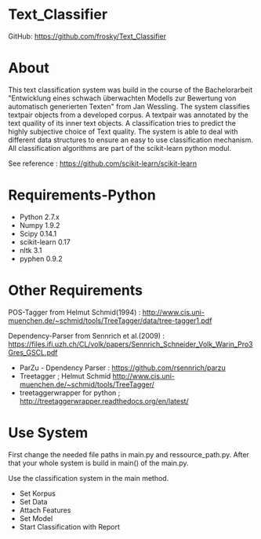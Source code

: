 Text_Classifier
=============

GitHub: https://github.com/frosky/Text_Classifier


About
=====

This text classification system was build in the course of the Bachelorarbeit
"Entwicklung eines schwach überwachten Modells zur Bewertung von automatisch
generierten Texten" from Jan Wessling. The system classifies textpair objects
from a developed corpus. A textpair was annotated by the text quaility of its
inner text objects. A classification tries to predict the highly subjective choice
of Text quality. The system is able to deal with different data structures
to ensure an easy to use classification mechanism. All classification
algorithms are part of the scikit-learn python modul.

See reference : https://github.com/scikit-learn/scikit-learn

Requirements-Python
============
-  Python 2.7.x 
-  Numpy 1.9.2
-  Scipy 0.14.1
-  scikit-learn 0.17
-  nltk 3.1 
-  pyphen 0.9.2

Other Requirements
============
POS-Tagger from Helmut Schmid(1994) : http://www.cis.uni-muenchen.de/~schmid/tools/TreeTagger/data/tree-tagger1.pdf

Dependency-Parser from Sennrich et al.(2009) : https://files.ifi.uzh.ch/CL/volk/papers/Sennrich_Schneider_Volk_Warin_Pro3Gres_GSCL.pdf



-  ParZu - Dpendency Parser : https://github.com/rsennrich/parzu
-  Treetagger ; Helmut Schmid http://www.cis.uni-muenchen.de/~schmid/tools/TreeTagger/
-  treetaggerwrapper for python ; http://treetaggerwrapper.readthedocs.org/en/latest/

Use System
============
First change the needed file paths in main.py and ressource_path.py. After that your whole system is build in main()
of the main.py.

Use the classification system in the main method.

-  Set Korpus
-  Set Data
-  Attach Features
-  Set Model
-  Start Classification with Report
